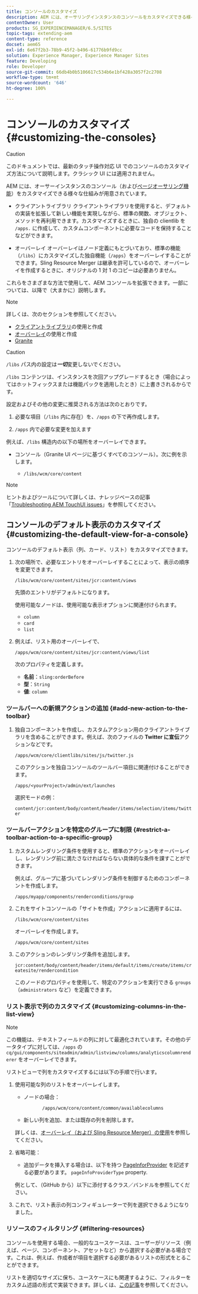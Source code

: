 ```yaml
---
title: コンソールのカスタマイズ
description: AEM には、オーサリングインスタンスのコンソールをカスタマイズできる様々な仕組みが用意されています。
contentOwner: User
products: SG_EXPERIENCEMANAGER/6.5/SITES
topic-tags: extending-aem
content-type: reference
docset: aem65
exl-id: 6e67f2b3-78b9-45f2-b496-61776b9fd9cc
solution: Experience Manager, Experience Manager Sites
feature: Developing
role: Developer
source-git-commit: 66db4b0b5106617c534b6e1bf428a3057f2c2708
workflow-type: tm+mt
source-wordcount: '646'
ht-degree: 100%

---
```


# コンソールのカスタマイズ {#customizing-the-consoles}

>[!CAUTION]
>
>このドキュメントでは、最新のタッチ操作対応 UI でのコンソールのカスタマイズ方法について説明します。クラシック UI には適用されません。

AEM には、オーサーインスタンスのコンソール（および[ページオーサリング機能](/help/sites-developing/customizing-page-authoring-touch.md)）をカスタマイズできる様々な仕組みが用意されています。

* クライアントライブラリ
クライアントライブラリを使用すると、デフォルトの実装を拡張して新しい機能を実現しながら、標準の関数、オブジェクト、メソッドを再利用できます。カスタマイズするときに、独自の clientlib を `/apps.` に作成して、カスタムコンポーネントに必要なコードを保持することなどができます。

* オーバーレイ
オーバーレイはノード定義にもとづいており、標準の機能（`/libs`）にカスタマイズした独自機能（`/apps`）をオーバーレイすることができます。Sling Resource Merger は継承を許可しているので、オーバーレイを作成するときに、オリジナルの 1 対 1 のコピーは必要ありません。

これらをさまざまな方法で使用して、AEM コンソールを拡張できます。一部については、以降で（大まかに）説明します。

>[!NOTE]
>
>詳しくは、次のセクションを参照してください。
>
>* [クライアントライブラリ](/help/sites-developing/clientlibs.md)の使用と作成
>* [オーバーレイ](/help/sites-developing/overlays.md)の使用と作成
>* [Granite](https://helpx.adobe.com/experience-manager/6-5/sites/developing/using/reference-materials/granite-ui/api/index.html)
>


>[!CAUTION]
>
>`/libs` パス内の設定は&#x200B;***一切***&#x200B;変更しないでください。
>
>`/libs` コンテンツは、インスタンスを次回アップグレードするとき（場合によってはホットフィックスまたは機能パックを適用したとき）に上書きされるからです。
>
>設定およびその他の変更に推奨される方法は次のとおりです。
>
>1. 必要な項目（`/libs` 内に存在）を、`/apps` の下で再作成します。
>
>1. `/apps` 内で必要な変更を加えます
>

例えば、`/libs` 構造内の以下の場所をオーバーレイできます。

* コンソール（Granite UI ページに基づくすべてのコンソール）。次に例を示します。

   * `/libs/wcm/core/content`

>[!NOTE]
>
>ヒントおよびツールについて詳しくは、ナレッジベースの記事「[Troubleshooting AEM TouchUI issues](https://helpx.adobe.com/jp/experience-manager/kb/troubleshooting-aem-touchui-issues.html)」を参照してください。

## コンソールのデフォルト表示のカスタマイズ {#customizing-the-default-view-for-a-console}

コンソールのデフォルト表示（列、カード、リスト）をカスタマイズできます。

1. 次の場所で、必要なエントリをオーバーレイすることによって、表示の順序を変更できます。

   `/libs/wcm/core/content/sites/jcr:content/views`

   先頭のエントリがデフォルトになります。

   使用可能なノードは、使用可能な表示オプションに関連付けられます。

   * `column`
   * `card`
   * `list`

1. 例えば、リスト用のオーバーレイで、

   `/apps/wcm/core/content/sites/jcr:content/views/list`

   次のプロパティを定義します。

   * **名前**：`sling:orderBefore`
   * **型**：`String`
   * **値**: `column`

### ツールバーへの新規アクションの追加 {#add-new-action-to-the-toolbar}

1. 独自コンポーネントを作成し、カスタムアクション用のクライアントライブラリを含めることができます。例えば、次のファイルの **Twitter に宣伝**&#x200B;アクションなどです。

   `/apps/wcm/core/clientlibs/sites/js/twitter.js`

   このアクションを独自コンソールのツールバー項目に関連付けることができます。

   `/apps/<yourProject>/admin/ext/launches`

   選択モードの例：

   `content/jcr:content/body/content/header/items/selection/items/twitter`

### ツールバーアクションを特定のグループに制限 {#restrict-a-toolbar-action-to-a-specific-group}

1. カスタムレンダリング条件を使用すると、標準のアクションをオーバーレイし、レンダリング前に満たさなければならない具体的な条件を課すことができます。

   例えば、グループに基づいてレンダリング条件を制御するためのコンポーネントを作成します。

   `/apps/myapp/components/renderconditions/group`

1. これをサイトコンソールの「サイトを作成」アクションに適用するには、

   `/libs/wcm/core/content/sites`

   オーバーレイを作成します。

   `/apps/wcm/core/content/sites`

1. このアクションのレンダリング条件を追加します。

   `jcr:content/body/content/header/items/default/items/create/items/createsite/rendercondition`

   このノードのプロパティを使用して、特定のアクションを実行できる `groups`（`administrators` など）を定義できます。

### リスト表示で列のカスタマイズ {#customizing-columns-in-the-list-view}

>[!NOTE]
>
>この機能は、テキストフィールドの列に対して最適化されています。その他のデータタイプに対しては、`/apps` の `cq/gui/components/siteadmin/admin/listview/columns/analyticscolumnrenderer` をオーバーレイできます。

リストビューで列をカスタマイズするには以下の手順で行います。

1. 使用可能な列のリストをオーバーレイします。

   * ノードの場合：

     ```
            /apps/wcm/core/content/common/availablecolumns
     ```

   * 新しい列を追加、または既存の列を削除します。

   詳しくは、[オーバーレイ（および Sling Resource Merger）の使用](/help/sites-developing/overlays.md)を参照してください。

1. 省略可能：

   * 追加データを挿入する場合は、以下を持つ [PageInforProvider](https://helpx.adobe.com/experience-manager/6-5/sites/developing/using/reference-materials/javadoc/com/day/cq/wcm/api/PageInfoProvider.html) を記述する必要があります。
     `pageInfoProviderType` property.

   例として、（GitHub から）以下に添付するクラス／バンドルを参照してください。

1. これで、リスト表示の列コンフィギュレーターで列を選択できるようになりました。

### リソースのフィルタリング {#filtering-resources}

コンソールを使用する場合、一般的なユースケースは、ユーザーがリソース（例えば、ページ、コンポーネント、アセットなど）から選択する必要がある場合です。これは、例えば、作成者が項目を選択する必要があるリストの形式をとることができます。

リストを適切なサイズに保ち、ユースケースにも関連するように、フィルターをカスタム述語の形式で実装できます。詳しくは、[この記事](/help/sites-developing/customizing-page-authoring-touch.md#filtering-resources)を参照してください。
